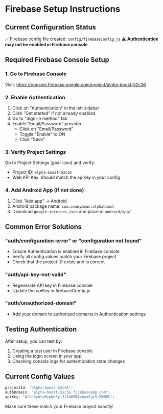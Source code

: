 # Firebase Setup Instructions

## Current Configuration Status

✅ Firebase config file created: `config/firebaseConfig.js`
⚠️ **Authentication may not be enabled in Firebase console**

## Required Firebase Console Setup

### 1. Go to Firebase Console

Visit: https://console.firebase.google.com/project/alpha-boost-52c36

### 2. Enable Authentication

1. Click on "Authentication" in the left sidebar
2. Click "Get started" if not already enabled
3. Go to "Sign-in method" tab
4. Enable "Email/Password" provider:
   - Click on "Email/Password"
   - Toggle "Enable" to ON
   - Click "Save"

### 3. Verify Project Settings

Go to Project Settings (gear icon) and verify:

- Project ID: `alpha-boost-52c36`
- Web API Key: Should match the apiKey in your config

### 4. Add Android App (if not done)

1. Click "Add app" → Android
2. Android package name: `com.anonymous.alphaboost`
3. Download `google-services.json` and place in `android/app/`

## Common Error Solutions

### "auth/configuration-error" or "configuration not found"

- Ensure Authentication is enabled in Firebase console
- Verify all config values match your Firebase project
- Check that the project ID exists and is correct

### "auth/api-key-not-valid"

- Regenerate API key in Firebase console
- Update the apiKey in firebaseConfig.js

### "auth/unauthorized-domain"

- Add your domain to authorized domains in Authentication settings

## Testing Authentication

After setup, you can test by:

1. Creating a test user in Firebase console
2. Using the login screen in your app
3. Checking console logs for authentication state changes

## Current Config Values

```javascript
projectId: "alpha-boost-52c36";
authDomain: "alpha-boost-52c36.firebaseapp.com";
apiKey: "AIzaSyACwHjpbb3y_Ii3485BAxWym7gr5-MW0PU";
```

Make sure these match your Firebase project exactly!
